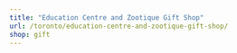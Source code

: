 ```yaml
---
title: "Education Centre and Zootique Gift Shop"
url: /toronto/education-centre-and-zootique-gift-shop/
shop: gift
---
```

